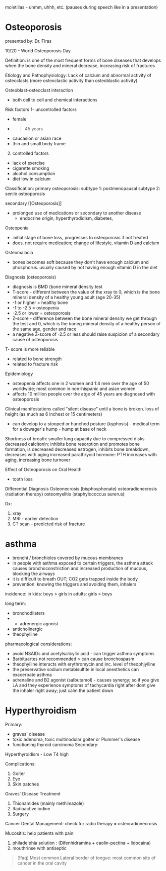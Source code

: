 moletillas - uhmm, uhhh, etc. (pauses during speech like in a presentation)

# Osteoporosis 
presented by: Dr. Firas

10/20 - World Osteoporosis Day 

Definition: is one of the most frequent forms of bone diseases that develops when the bone density and mineral decrease, increasing risk of fractures 

Etiology and Pathophysiology:
Lack of calcium and abnormal activity of osteoclasts (more osteoclastic activity than osteoblastic activity)

Osteoblast-osteoclast interaction 
- both cell to cell and chemical interactions 

Risk factors 
1- uncontrolled factors 
- female
- >45 years
- caucasion or asian race 
- thin and small body frame 

2. controlled factors 
- lack of exercise 
- cigarette smoking
- alcohol consumption 
- diet low in calcium 

Classification:
primary osteoporosis:
subtype 1: postmenopausal 
subtype 2: senile osteoporosis 

secondary [[Osteoporosis]] 
- prolonged use of medications or secondary to another disease 
	- endocrine origin, hyperthyrodidism, diabetes, 

Osteopenia 
- initial stage of bone loss, progresses to osteoporosis if not treated 
- does. not require medication; change of lifestyle, vitamin D and calcium 

Osteomalacia 
- bones becomes soft because they don't have enough calcium and phosphorus. usually caused by not having enough vitamin D in the diet 

Diagnosis (osteoporosis)
- diagnosis is BMD (bone mineral density test 
- T-score - different between the value of the xray to 0, which is the bone mineral density of a healthy young adult (age 20-35)
- -1 or higher = healthy bone 
- -1 to -2.5 = osteopenia 
- -2.5 or lower = osteoporosis 
- Z-score - difference between the bone mineral density we get through the test and 0, which is the boneg mineral density of a healthy person of the same age, gender and race 
- a negative Z-score of -2.5 or less should raise suspicion of a secondary cause of osteoporosis 

T- score is more reliable 
- related to bone strength 
- related to fracture risk 

Epidemiology 
- osteopenia affects one in 2 women and 1:4 men over the age of 50 worldwide; most common in non-hispanic and asian women 
- affects 10 million people over the atge of 45 years are diagnosed with osteoporosis 

Clinical manifestations
called "silent disease" until a bone is broken. 
loss of height (as much as 6 inchest or 15 centimeters)
- can develop to a stooped or hunched posture (kyphosis) - medical term for a dowager's hump - hump at base of neck 

Shortness of breath: smaller lung capacity due to compressed disks 
decreased calcitonin: inhibits bone resorption and promotes bone formation, is decreased decreased estrogen, inhibits bone breakdown, decreases with aging
increased parathryoid hormone: PTH increases with aging, increasing bone turnover 

Effect of Osteoporosis on Oral Health 
- tooth loss

Differential Diagnosis
Osteonecrosis (bisphosphonate)
osteoradionecrosis (radiation therapy)
osteomyelitis (staphylococcus aurerus)

Dx:
1. xray
2. MRI - earlier detection
3. CT scan - predicted risk of fracture

# asthma 
- bronchi / bronchioles covered by mucous membranes
- in people with asthma exposed to certain triggers, the asthma attack causes bronchoconstriction and increased production of mucous, blocking the airways 
- it is difficult to breath OUT; CO2 gets trapped inside the body
- prevention: knowing the triggers and avoiding them, inhalers

incidence:
in kids: boys > girls
in adults: girls > boys 

long term:
- bronchodilaters
- - adrenergic agonist
- anticholinergic
- theophylline

pharmacological considerations:
- avoid NSAIDs and acetylsalicylic acid - can trigger asthma symptoms 
- Barbituartes not recommended > can cause bronchospasm 
- theophylline interacts with erythromycin and inc. level of theophjylline 
- the preservative sodium metabisulfite in local anesthetics can exacerbate asthma 
- adrenaline and B2 agonist (salbutamol) - causes synergy; so if you give LA and they experience symptoms of tachycardia right after dont give the inhaler right away; just calm the patient down 

# Hyperthyroidism 
Primary:
- graves' disease 
- toxic adenoma, toxic multinodular goiter or Plummer's disease  
- functioning thyroid carcinoma 
Secondary:

Hyperthyroidism  - Low T4 high 

Complications:
1) Goiter 
2) Eye
3) Skin patches 

Graves' Disease Treatment 
1) Thionamides (mainly methimazole)
2) Radioactive iodine
3) Surgery 

Cancer 
Dental Management:
check for radio therapy = osteoradionecrosis 

Mucositis: help patients with pain 
1) philadelphia solution : (Difenhidramina + caolin-pectina + lidocaina)
2) mouthrinse with antiseptic 

> [!faq] Most common
> Lateral border of tongue: most common site of cancer in the oral cavity 
